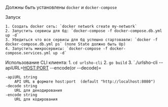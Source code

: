 Должны быть установлены `docker` и `docker-compose`

Запуск

    1. Создать docker сеть: `docker network create my-network`
    2. Запустить сервисы для бд: `docker-compose -f docker-compose.db.yml up -d`
    3. Убедиться что все сервисы для бд успешно стартовавли: `docker -f docker-compose.db.yml ps` (поле State должно быть Up)
    4. Запустить микросервисы: `docker-compose -f docker-compose.services.yml up -d`

Использование CLI клиента:
    1. `cd urlsho-cli`
    2. `go build`
    3. `./urlsho-cli --apiURL=<HOST:PORT> --encode(or --decode)=<URL>

    -apiURL string
    	API URL в формате host:port  (default "http://localhost:8080")
    -decode string
    	URL для декодирования
    -encode string
    	URL для кодирования










